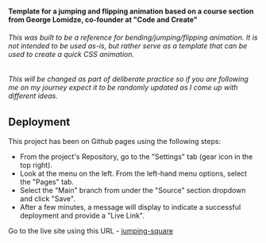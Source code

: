 #### Template for a jumping and flipping animation based on a course section from George Lomidze, co-founder at "Code and Create"

###### This was built to be a reference for bending/jumping/flipping animation. It is not intended to be used as-is, but rather serve as a template that can be used to create a quick CSS animation.

###### This will be changed as part of deliberate practice so if you are following me on my journey expect it to be randomly updated as I come up with different ideas.

## **Deployment**

This project has been on Github pages using the following steps:

- From the project's Repository, go to the "Settings" tab (gear icon in the top right).
- Look at the menu on the left. From the left-hand menu options, select the "Pages" tab.
- Select the "Main" branch from under the "Source" section dropdown and click "Save".
- After a few minutes, a message will display to indicate a successful deployment and provide a "Live Link".

Go to the live site using this URL - [jumping-square](https://vcgithubcode.github.io/jumping-square/)